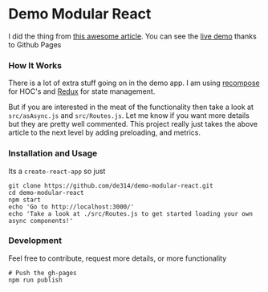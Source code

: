 # Demo Modular React

I did the thing from [this awesome article](https://scotch.io/tutorials/lazy-loading-routes-in-react).
You can see the [live demo](https://de314.github.io/demo-modular-react/) thanks to Github Pages

### How It Works

There is a lot of extra stuff going on in the demo app. I am using
[recompose](https://github.com/acdlite/recompose/blob/master/docs/API.md) for HOC's and
[Redux](https://redux.js.org/) for state management.

But if you are interested in the meat of the functionality then take a look at `src/asAsync.js`
and `src/Routes.js`. Let me know if you want more details but they are pretty well commented.
This project really just takes the above article to the next level by adding preloading,
and metrics.

### Installation and Usage

Its a `create-react-app` so just

```
git clone https://github.com/de314/demo-modular-react.git
cd demo-modular-react
npm start
echo 'Go to http://localhost:3000/'
echo 'Take a look at ./src/Routes.js to get started loading your own async components!'
```

### Development

Feel free to contribute, request more details, or more functionality

```
# Push the gh-pages
npm run publish
```
